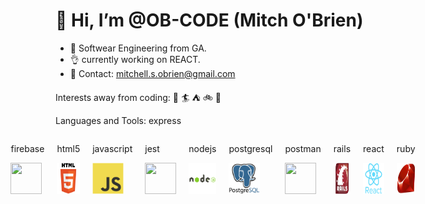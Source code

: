 <h1> 👋 Hi, I’m @OB-CODE (Mitch O'Brien) </h1>

- 👀 Softwear Engineering from GA.
- :ok_hand:	currently working on REACT.
- :email: Contact: mitchell.s.obrien@gmail.com

Interests away from coding: :dog: :surfer: :tent: :bike:  :ocean:

Languages and Tools:
express 


<div style="display: flex; justify-content: center; gap: 20px;"  >
  <div>
    <p>firebase</p> 
    <img height="50px" width="50px" src="https://camo.githubusercontent.com/dd4b2422ed3bfc9da88c43d18550375c66f9584327dff7ecc19315ce50b96f07/68747470733a2f2f7777772e766563746f726c6f676f2e7a6f6e652f6c6f676f732f66697265626173652f66697265626173652d69636f6e2e737667" alt="">
  </div>
  <div>
    <p>html5</p> 
    <img  height="50px" width="50px" src="https://raw.githubusercontent.com/devicons/devicon/master/icons/html5/html5-original-wordmark.svg" alt="">
  </div>
  <div>
    <p>javascript</p> 
    <img  height="50px" width="50px" src="https://raw.githubusercontent.com/devicons/devicon/master/icons/javascript/javascript-original.svg" alt="">
  </div>
  <div>
    <p>jest</p> 
    <img  height="50px" width="50px" src="https://camo.githubusercontent.com/ce0a32825268b09cd5e0fc7c2a09c587a708491427cb794cade8f1866f7284c6/68747470733a2f2f7777772e766563746f726c6f676f2e7a6f6e652f6c6f676f732f6a6573746a73696f2f6a6573746a73696f2d69636f6e2e737667" alt="">
  </div>
  <div>
    <p>nodejs</p>
    <img  height="50px" width="50px" src="https://raw.githubusercontent.com/devicons/devicon/master/icons/nodejs/nodejs-original-wordmark.svg" alt="">
  </div>
  <div>
    <p>postgresql</p> 
    <img  height="50px" width="50px" src="https://raw.githubusercontent.com/devicons/devicon/master/icons/postgresql/postgresql-original-wordmark.svg" alt="">
  </div>
  <div>
    <p>postman</p>
    <img  height="50px" width="50px" src="https://camo.githubusercontent.com/93b32389bf746009ca2370de7fe06c3b5146f4c99d99df65994f9ced0ba41685/68747470733a2f2f7777772e766563746f726c6f676f2e7a6f6e652f6c6f676f732f676574706f73746d616e2f676574706f73746d616e2d69636f6e2e737667" alt="">
  </div>
  <div>
    <p>rails</p>
    <img  height="50px" width="50px" src="https://raw.githubusercontent.com/devicons/devicon/master/icons/rails/rails-original-wordmark.svg" alt="">
  </div>
  <div>
    <p>react</p> 
    <img  height="50px" width="50px" src="https://raw.githubusercontent.com/devicons/devicon/master/icons/react/react-original-wordmark.svg" alt="">
  </div>
  <div>
    <p>ruby</p>
    <img  height="50px" width="50px" src="https://raw.githubusercontent.com/devicons/devicon/master/icons/ruby/ruby-original.svg" alt="">
  </div>
</div>


<!---
OB-CODE/OB-CODE is a ✨ special ✨ repository because its `README.md` (this file) appears on your GitHub profile.
You can click the Preview link to take a look at your changes.
--->
